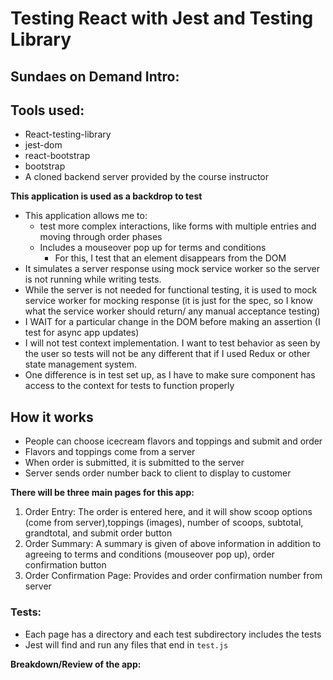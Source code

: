 # Testing React with Jest and Testing Library

## Sundaes on Demand Intro:

## Tools used:

- React-testing-library
- jest-dom
- react-bootstrap
- bootstrap
- A cloned backend server provided by the course instructor

**This application is used as a backdrop to test**

- This application allows me to:
  - test more complex interactions, like forms with multiple entries and moving through order phases
  - Includes a mouseover pop up for terms and conditions
    - For this, I test that an element disappears from the DOM
- It simulates a server response using mock service worker so the server is not running while writing tests.
- While the server is not needed for functional testing, it is used to mock service worker for mocking response (it is just for the spec, so I know what the service worker should return/ any manual acceptance testing)
- I WAIT for a particular change in the DOM before making an assertion (I test for async app updates)
- I will not test context implementation. I want to test behavior as seen by the user so tests will not be any different that if I used Redux or other state management system.
- One difference is in test set up, as I have to make sure component has access to the context for tests to function properly


## How it works

- People can choose icecream flavors and toppings and submit and order
- Flavors and toppings come from a server
- When order is submitted, it is submitted to the server
- Server sends order number back to client to display to customer

**There will be three main pages for this app:**

1) Order Entry: The order is entered here, and it will show scoop options (come from server),toppings (images), number of scoops, subtotal, grandtotal, and submit order button
2) Order Summary: A summary is given of above information in addition to agreeing to terms and conditions (mouseover pop up), order confirmation button
3) Order Confirmation Page: Provides and order confirmation number from server


### Tests:

- Each page has a directory and each test subdirectory includes the tests
- Jest will find and run any files that end in `test.js`

**Breakdown/Review of the app:**

